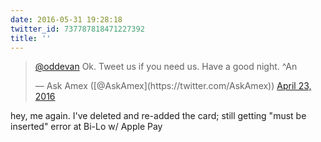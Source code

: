 ```yaml
---
date: 2016-05-31 19:28:18
twitter_id: 737787818471227392
title: ''
---
```


<blockquote class="twitter-tweet"><p lang="en" dir="ltr"><a href="https://twitter.com/oddEvan?ref_src=twsrc%5Etfw">@oddevan</a> Ok. Tweet us if you need us. Have a good night. ^An</p>&mdash; Ask Amex ([@AskAmex](https://twitter.com/AskAmex)) <a href="https://twitter.com/AskAmex/status/723693200930574336?ref_src=twsrc%5Etfw">April 23, 2016</a></blockquote>
<script async src="https://platform.twitter.com/widgets.js" charset="utf-8"></script>

hey, me again. I've deleted and re-added the card; still getting "must be inserted" error at Bi-Lo w/ Apple Pay
